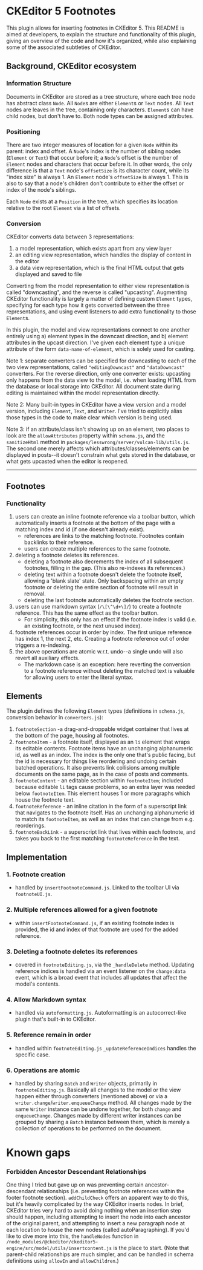 # CKEditor 5 Footnotes
This plugin allows for inserting footnotes in CKEditor 5. This README is aimed at developers, to explain the structure and functionality of this plugin, giving an overview of the code and how it's organized, while also explaining some of the associated subtleties of CKEditor.

## Background, CKEditor ecosystem
### Information Structure
Documents in CKEditor are stored as a tree structure, where each tree node has abstract class `Node`. All `Node`s are either `Element`s or `Text` nodes. All `Text` nodes are leaves in the tree, containing only characters. `Element`s can have child nodes, but don't have to. Both node types can be assigned attributes.

### Positioning
There are two integer measures of location for a given `Node` within its parent: index and offset. A `Node`'s index is the number of sibling nodes (`Element` or `Text`) that occur before it; a `Node`'s offset is the number of `Element` nodes and characters that occur before it. In other words, the only difference is that a `Text` node's `offsetSize` is its character count, while its "index size" is always 1. An `Element` node's `offsetSize` is always 1. This is also to say that a node's children don't contribute to either the offset or index of the node's siblings.

Each `Node` exists at a `Position` in the tree, which specifies its location relative to the root `Element` via a list of offsets.

### Conversion
CKEditor converts data between 3 representations:

1. a model representation, which exists apart from any view layer
2. an editing view representation, which handles the display of content in the editor
3. a data view representation, which is the final HTML output that gets displayed and saved to file

Converting from the model representation to either view representation is called "downcasting", and the reverse is called "upcasting". Augmenting CKEditor functionality is largely a matter of defining custom `Element` types, specifying for each type how it gets converted between the three representations, and using event listeners to add extra functionality to those `Element`s.

In this plugin, the model and view representations connect to one another entirely using a) element types in the downcast direction, and b) element attributes in the upcast direction. I've given each element type a unique attribute of the form `data-name-of-element`, which is solely used for casting.

Note 1: separate converters can be specified for downcasting to each of the two view representations, called `"editingDowncast"` and `"dataDowncast"` converters. For the reverse direction, only one converter exists: upcasting only happens from the data view to the model, i.e. when loading HTML from the database or local storage into CKEditor. All document state during editing is maintained within the model representation directly.

Note 2: Many built-in types in CKEditor have a view version and a model version, including `Element`, `Text`, and `Writer`. I've tried to explicitly alias those types in the code to make clear which version is being used.

Note 3: if an attribute/class isn't showing up on an element, two places to look are the `allowAttributes` property within `schema.js`, and the `sanitizeHtml` method in `packages/lesswrong/server/vulcan-lib/utils.js`. The second one merely affects which attributes/classes/elements can be displayed in posts--it doesn't constrain what gets stored in the database, or what gets upcasted when the editor is reopened.

---
## Footnotes
### Functionality
1. users can create an inline footnote reference via a toolbar button, which automatically inserts a footnote at the bottom of the page with a matching index and id (if one doesn't already exist).
	- references are links to the matching footnote. Footnotes contain backlinks to their reference.
	- users can create multiple references to the same footnote.
2. deleting a footnote deletes its references.
	- deleting a footnote also decrements the index of all subsequent footnotes, filling in the gap. (This also re-indexes its references.)
	- deleting text within a footnote doesn't delete the footnote itself, allowing a 'blank slate' state. Only backspacing within an empty footnote or deleting the entire section of footnote will result in removal.
	- deleting the last footnote automatically deletes the footnote section.
3. users can use markdown syntax (`/\[\^\d+\]/`) to create a footnote reference. This has the same effect as the toolbar button.
	- For simplicity, this only has an effect if the footnote index is valid (i.e. an existing footnote, or the next unused index).
4. footnote references occur in order by index. The first unique reference has index 1, the next 2, etc. Creating a footnote reference out of order triggers a re-indexing.
5. the above operations are atomic w.r.t. undo--a single undo will also revert all auxiliary effects.
	- The markdown case is an exception: here reverting the conversion to a footnote reference without deleting the matched text is valuable for allowing users to enter the literal syntax.

## Elements
The plugin defines the following `Element` types (definitions in `schema.js`, conversion behavior in `converters.js`):

1. `footnoteSection` -a drag-and-droppable widget container that lives at the bottom of the page, housing all footnotes.
2. `footnoteItem` - a footnote itself, displayed as an `li` element that wraps its editable contents. Footnote items have an unchanging alphanumeric id, as well as an index. The index is the only one that's public facing, but the id is necessary for things like reordering and undoing certain batched operations. It also prevents link collisions among multiple documents on the same page, as in the case of posts and comments.
3. `footnoteContent` - an editable section within `footnoteItem`; included because editable `li` tags cause problems, so an extra layer was needed below `footnoteItem`. This element houses 1 or more paragraphs which house the footnote text.
4. `footnoteReference` - an inline citation in the form of a superscript link that navigates to the footnote itself. Has an unchanging alphanumeric id to match its `footnoteItem`, as well as an index that can change from e.g. reorderings.
5. `footnoteBackLink` - a superscript link that lives within each footnote, and takes you back to the first matching `footnoteReference` in the text.

## Implementation
### 1. Footnote creation
- handled by `insertFootnoteCommand.js`. Linked to the toolbar UI via `footnoteUI.js`.
### 2. Multiple references allowed for a given footnote
- within `insertFootnoteCommand.js`, if an existing footnote index is provided, the id and index of that footnote are used for the added reference.
### 3. Deleting a footnote deletes its references
- covered in `footnoteEditing.js`, via the `_handleDelete` method. Updating reference indices is handled via an event listener on the `change:data` event, which is a broad event that includes all updates that affect the model's contents. 
### 4. Allow Markdown syntax
- handled via `autoformatting.js`. Autoformatting is an autocorrect-like plugin that's built-in to CKEditor.
### 5. Reference remain in order
- handled within `footnoteEditing.js`  `_updateReferenceIndices` handles the specific case.
### 6. Operations are atomic
- handled by sharing `Batch` and `Writer` objects, primarily in `footnoteEditing.js`. Basically all changes to the model or the view happen either through converters (mentioned above) or via a `writer.change`/`writer.enqueueChange` method. All changes made by the same `Writer` instance can be undone together, for both `change` and `enqueueChange`. Changes made by different writer instances can be grouped by sharing a `Batch` instance between them, which is merely a collection of operations to be performed on the document.

# Known gaps
### Forbidden Ancestor Descendant Relationships
One thing I tried but gave up on was preventing certain ancestor-descendant relationships (i.e. preventing footnote references within the footer footnote section). `addChildCheck` offers an apparent way to do this, but it's heavily complicated by the way CKEditor inserts nodes. In brief, CKEditor tries very hard to avoid doing nothing when an insertion step should happen, including attempting to insert the node into each ancestor of the original parent, and attempting to insert a new paragraph node at each location to house the new nodes (called autoParagraphing). If you'd like to dive more into this, the `handleNodes` function in `/node_modules/@ckeditor/ckeditor5-engine/src/model/utils/insertcontent.js` is the place to start. (Note that parent-child relationships are much simpler, and can be handled in schema definitions using `allowIn` and `allowChildren`.)
